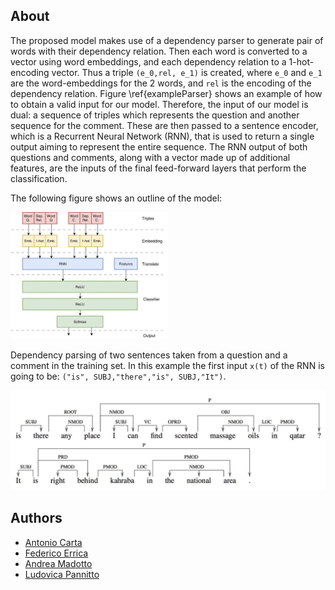 ## About
The proposed model makes use of a dependency parser to generate pair of words with their dependency relation. 
Then each word is converted to a vector using word embeddings, and each dependency relation to a 1-hot-encoding vector. Thus a triple 
`(e_0,rel, e_1)` is created, where `e_0` and `e_1` are the word-embeddings for the 2 words, and `rel` is the encoding of the dependency relation. Figure \ref{exampleParser} shows an example of how to obtain a valid input for our model.
Therefore, the input of our model is dual: a sequence of triples which represents the question and another sequence for the comment. These are then passed to a sentence encoder, which is a Recurrent Neural Network (RNN), that is used to return a single output aiming to represent the entire sequence. 
The RNN output of both questions and comments, along with a vector made up of additional features, are the inputs of the final feed-forward layers that perform the classification.

The following figure shows an outline of the model:


<img src="img/model.jpg" width="50%">


Dependency parsing of two sentences taken from a question and a comment in the training set. In this example the first input `x(t)` of the RNN is going to be: `("is", SUBJ,"there","is", SUBJ,"It")`.

<img src="img/parsing_ex.jpg">

## Authors
- [Antonio Carta](https://github.com/AntonioCarta)
- [Federico Errica](https://github.com/diningphil)
- [Andrea Madotto](https://github.com/andreamad8)
- [Ludovica Pannitto](https://github.com/ellepannitto)

